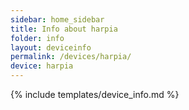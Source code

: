 ```yaml
---
sidebar: home_sidebar
title: Info about harpia
folder: info
layout: deviceinfo
permalink: /devices/harpia/
device: harpia
---
```

{% include templates/device_info.md %}
